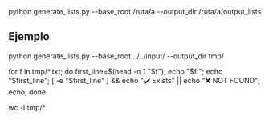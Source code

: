 python generate_lists.py --base_root /ruta/a --output_dir /ruta/a/output_lists

## Ejemplo

python generate_lists.py --base_root ../../input/ --output_dir tmp/

for f in tmp/*.txt; do first_line=$(head -n 1 "$f"); echo "$f:"; echo "$first_line"; [ -e "$first_line" ] && echo "✔️ Exists" || echo "❌ NOT FOUND"; echo; done

wc -l tmp/*